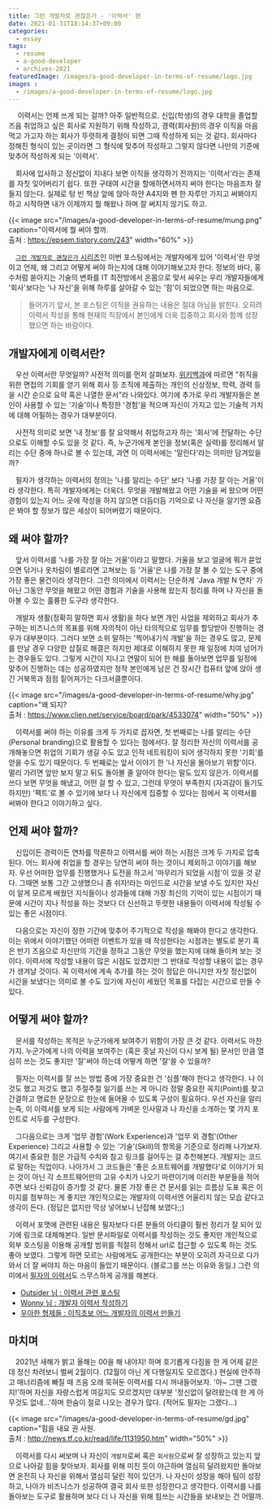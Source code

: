 ```yaml
---
title: 그런 개발자로 괜찮은가 - '이력서' 편
date: 2021-01-31T18:14:37+09:00
categories:
  - essay
tags: 
  - resume
  - a-good-developer
  - archives-2021
featuredImage: /images/a-good-developer-in-terms-of-resume/logo.jpg
images :
  - /images/a-good-developer-in-terms-of-resume/logo.jpg
---
```

﻿
　이력서는 언제 쓰게 되는 걸까? 아주 일반적으로. 신입(학생)의 경우 대학을 졸업할 즈음 취업하고 싶은 회사로 지원하기 위해 작성하고, 경력(회사원)의 경우 이직을 마음먹고 가고자 하는 회사가 뚜렷하게 결정이 되면 그때 작성하게 되는 것 같다. 회사마다 정해진 형식이 있는 곳이라면 그 형식에 맞추어 작성하고 그렇지 않다면 나만의 기준에 맞추어 작성하게 되는 '이력서'.

　회사에 입사하고 정신없이 지내다 보면 이직을 생각하기 전까지는 '이력서'라는 존재를 자칫 잊어버리기 쉽다. 또한 구태여 시간을 할애하면서까지 써야 한다는 마음조차 잘 들지 않는다. 실제로 텅 빈 책상 앞에 앉아 하얀 A4지와 펜 한 자루만 가지고 써봐야지 하고 시작하면 내가 이제까지 뭘 해왔나 하며 잘 써지지 않기도 하고.

{{< image src="/images/a-good-developer-in-terms-of-resume/mung.png" caption="이력서에 뭘 써야 할까.<br>출처 : https://epsem.tistory.com/243" width="60%" >}}

　[`그런 개발자로 괜찮은가` 시리즈](/tags/a-good-developer/)인 ﻿이번 포스팅에서는 개발자에게 있어 '이력서'란 무엇이고 언제, 왜 그리고 어떻게 써야 하는지에 대해 이야기해보고자 한다. 정보의 바다, 홍수처럼 쏟아지는 기술의 변화를 IT 최전방에서 온몸으로 맞서 싸우는 우리 개발자들에게 '회사'보다는 '나 자신'을 위해 하루를 살아갈 수 있는 '힘'이 되었으면 하는 마음으로.

> ﻿들어가기 앞서, 본 포스팅은 이직을 권유하는 내용은 절대 아님을 밝힌다. 오히려 이력서 작성을 통해 현재의 직장에서 본인에게 더욱 집중하고 회사와 함께 성장했으면 하는 바람이다.


## 개발자에게 이력서란?
　우선 이력서란 무엇일까? 사전적 의미를 먼저 살펴보자. [위키백과](https://ko.wikipedia.org/wiki/%EC%9D%B4%EB%A0%A5%EC%84%9C)에 따르면 "취직을 위한 면접의 기회를 얻기 위해 회사 등 조직에 제출하는 개인의 신상정보, 학력, 경력 등을 시간 순으로 요약 혹은 나열한 문서"라 나와있다. 여기에 추가로 우리 개발자들은 본인이 사용할 수 있는 '기술'이나 특정한 '경험'을 적으며 자신이 가지고 있는 기술적 가치에 대해 어필하는 경우가 대부분이다.

　사전적 의미로 보면 '내 정보'를 잘 요약해서 취업하고자 하는 '회사'에 전달하는 수단으로도 이해할 수도 있을 것 같다. 즉, 누군가에게 본인을 정보(혹은 실력)를 정리해서 알리는 수단 중에 하나로 볼 수 있는데, 과연 이 이력서에는 '알린다'라는 의미만 담겨있을까?

　필자가 생각하는 이력서의 정의는 '나를 알리는 수단' 보다 '나를 가장 잘 아는 거울'이라 생각한다. 특히 개발자에게는 더욱더. 무엇을 개발해왔고 어떤 기술을 써 왔으며 어떤 경험이 있는지 어느 곳에 작성을 하지 않으면 더듬더듬 기억으로 나 자신을 알기엔 요즘은 봐야 할 정보가 많은 세상이 되어버렸기 때문이다.


## 왜 써야 할까?
　앞서 이력서를 '나를 가장 잘 아는 거울'이라고 말했다. 거울을 보고 얼굴에 뭐가 묻었으면 닦거나 옷차림이 별로라면 고쳐보는 등 '거울'은 나를 가장 잘 볼 수 있는 도구 중에 가장 좋은 물건이라 생각한다. 그런 의미에서 이력서는 단순하게 'Java 개발 N 연차' 가 아닌 그동안 무엇을 해왔고 어떤 경험과 기술을 사용해 왔는지 정리를 하며 나 자신을 돌아볼 수 있는 훌륭한 도구라 생각한다.

　개발자 생활(정확히 말하면 회사 생활)을 하다 보면 개인 사업을 제외하고 회사가 추구하는 비즈니스의 목표를 위해 자의적이 아닌 타의적으로 임무를 할당받아 진행하는 경우가 대부분이다. 그러다 보면 소위 말하는 '찍어내기식 개발'을 하는 경우도 많고, 문제를 만날 경우 다양한 삽질로 해결은 하지만 제대로 이해하지 못한 채 일정에 치여 넘어가는 경우들도 있다. 그렇게 시간이 지나고 연말이 되어 한 해를 돌아보면 업무를 일정에 맞추어 진행하는 데는 성공하였지만 정작 본인에게 남은 건 장시간 컴퓨터 앞에 앉아 생긴 거북목과 점점 짙어져가는 다크서클뿐이다.

{{< image src="/images/a-good-developer-in-terms-of-resume/why.jpg" caption="왜 되지?<br>출처 : https://www.clien.net/service/board/park/4533074" width="50%" >}}

﻿　이력서를 써야 하는 이유를 크게 두 가지로 꼽자면, 첫 번째로는 나를 알리는 수단(Personal branding)으로 활용할 수 있다는 점에서다. 잘 정리한 자신의 이력서를 공개해놓으면 취업의 기회가 생길 수도 있고 인적 네트워킹이 되어 생각하지 못한 '기회'를 얻을 수도 있기 때문이다. 두 번째로는 앞서 이야기 한 '나 자신을 돌아보기 위함'이다. 멀리 가려면 앞만 보지 말고 뒤도 돌아볼 줄 알아야 한다는 말도 있지 않은가. 이력서를 쓰다 보면 무엇을 해냈고, 어떤 걸 할 수 있고, 그런데 무엇이 부족한지 (자괴감이 들기도 하지만) '팩트'로 볼 수 있기에 보다 나 자신에게 집중할 수 있다는 점에서 꼭 이력서를 써봐야 한다고 이야기하고 싶다.


## 언제 써야 할까?﻿
　신입이든 경력이든 연차를 막론하고 이력서를 써야 하는 시점은 크게 두 가지로 압축된다. 어느 회사에 취업을 할 경우는 당연히 써야 하는 것이니 제외하고 이야기를 해보자. 우선 어떠한 업무를 진행했거나 도전을 하고서 '마무리가 되었을 시점'이 있을 것 같다. 그때면 보통 그간 고생했으니 좀 쉬자!라는 마인드로 시간을 보낼 수도 있지만 자신이 알게 모르게 배웠던 지식들이나 성과들에 대해 가장 최신의 기억이 있는 시점이기 때문에 시간이 지나 작성을 하는 것보다 더 신선하고 뚜렷한 내용들이 이력서에 작성될 수 있는 좋은 시점이다.

　다음으로는 자신이 정한 기간에 맞추어 주기적으로 작성을 해봐야 한다고 생각한다. 이는 위에서 이야기했던 어떠한 이벤트가 있을 때 작성한다는 시점과는 별도로 분기 혹은 반기 즈음으로 자신만의 기간을 정하고 그동안 무엇을 했는지에 대해 돌이켜 보는 것이다. 이력서에 작성할 내용이 많은 시점도 있겠지만 그 반대로 작성할 내용이 없는 경우가 생겨날 것이다. 꼭 이력서에 계속 추가를 하는 것이 정답은 아니지만 자칫 정신없이 시간을 보냈다는 의미로 볼 수도 있기에 자신이 세웠던 목표를 다잡는 시간으로 만들 수 있다.
﻿

## 어떻게 써야 할까?
　문서를 작성하는 목적은 누군가에게 보여주기 위함이 가장 큰 것 같다. 이력서도 마찬가지. 누군가에게 나의 이력을 보여주는 (혹은 훗날 자신이 다시 보게 될) 문서인 만큼 열심히 쓰는 것도 좋지만 '잘'써야 하는데 어떻게 하면 '잘'쓸 수 있을까?

　필자는 이력서를 잘 쓰는 방법 중에 가장 중요한 건 '심플'해야 한다고 생각한다. 나 이것도 했고 저것도 했고 주절주절 일기를 쓰는 게 아니라 정말 중요한 꼭지(Point)를 찾고 간결하고 명료한 문장으로 한눈에 들어올 수 있도록 구성이 필요하다. 우선 자신을 알리는즉, 이 이력서를 보게 되는 사람에게 가벼운 인사말과 나 자신을 소개하는 몇 가지 포인트로 서두를 구성한다.

　그다음으로는 크게 '업무 경험'(Work Experience)과 '업무 외 경험'(Other Experience) 그리고 사용할 수 있는 '기술'(Skill)의 항목을 기준으로 정리해 나가보자. 여기서 중요한 점은 가급적 수치와 참고 링크를 걸어두는 걸 추천해본다. 개발자는 코드로 말하는 직업이다. 나아가서 그 코드들은 '좋은 소프트웨어를 개발했다'로 이야기가 되는 것이 아닌 각 소프트웨어만의 고유 수치가 나오기 마련이기에 이러한 부분들을 적어주면 보다 신뢰감이 증가할 것 같다. 물론 가장 좋은 건 문서를 읽는 흐름상 도표 혹은 이미지를 첨부하는 게 좋지만 개인적으로는 개발자의 이력서엔 어울리지 않는 모습 같다고 생각이 든다. (정답은 없지만 막상 넣어보니 난잡해 보였다;;)

　﻿이력서 포맷에 관련된 내용은 필자보다 다른 분들의 아티클이 훨씬 정리가 잘 되어 있기에 링크로 대체해본다. 일반 문서파일로 이력서를 작성하는 것도 좋지만 개인적으로 외부 호스팅을 이용해 공개할 범위를 적절히 정해서 url로 접근할 수 있도록 하는 것도 좋아 보였다. 그렇게 하면 모르는 사람에게도 공개한다는 부분이 오히려 자극으로 다가와서 더 잘 써야지 하는 마음이 들었기 때문이다. (블로그를 쓰는 이유와 동일.) 그런 의미에서 [필자의 이력서](https://taetaetae.github.io/resume/)도 스무스하게 공개를 해본다.﻿
- [Outsider 님 : 이력서 관련 포스팅](https://blog.outsider.ne.kr/1234)
- [Wonny 님 : 개발자 이력서 작성하기](https://brunch.co.kr/@hee072794/132)
- [우아한 형제들 : 이직초보 어느 개발자의 이력서 만들기](https://woowabros.github.io/experience/2017/07/17/resume.html)


## 마치며 
　﻿2021년 새해가 밝고 올해는 00을 해 내야지! 하며 호기롭게 다짐을 한 게 어제 같은데 정신 차려보니 벌써 2월이다. (12월이 아닌 게 다행일지도 모르겠다.) 현실에 안주하고 매너리즘에 빠질 때 즈음 오래 묵혀둔 이력서를 다시 꺼내들어보자. '아~ 그땐 그랬지!'하며 자신을 자랑스럽게 여길지도 모르겠지만 대부분 '정신없이 달려왔는데 한 게 아무것도 없네...'하며 한숨이 절로 나오는 경우가 많다. (적어도 필자는 그랬다...)

{{< image src="/images/a-good-developer-in-terms-of-resume/gd.jpg" caption="힘을 내요 권 사원.<br>출처 : http://news.tf.co.kr/read/life/1131950.htm" width="50%" >}}

　﻿이력서를 다시 써보며 나 자신이 `개발자`로써 혹은 `회사원`으로써 잘 성장하고 있는지 앞으로 나아갈 힘을 찾아보자. 회사를 위해 미친 듯이 야근하며 열심히 달려왔지만 돌아보면 온전히 나 자신을 위해서 열심히 달린 적이 있던가. 나 자신이 성장을 해야 팀이 성장하고, 나아가 비즈니스가 성공하여 결국 회사 또한 성장한다고 생각한다. 이력서를 나를 돌아보는 도구로 활용하며 보다 더 나 자신을 위해 힘쓰는 시간들을 보내보는 건 어떨까.